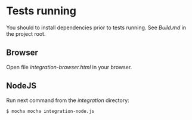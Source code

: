 # Tests running

You should to install dependencies prior to tests running.
See *Build.md* in the project root.

## Browser
Open file *integration-browser.html* in your browser.

## NodeJS
Run next command from the *integration* directory:
```
$ mocha mocha integration-node.js
```
